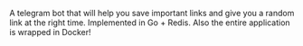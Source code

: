 A telegram bot that will help you save important links and give you a random link at the right time. 
Implemented in Go + Redis. 
Also the entire application is wrapped in Docker!
